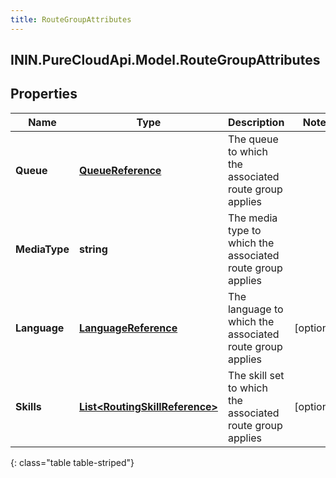 ```yaml
---
title: RouteGroupAttributes
---
```

## ININ.PureCloudApi.Model.RouteGroupAttributes

## Properties

|Name | Type | Description | Notes|
|------------ | ------------- | ------------- | -------------|
| **Queue** | [**QueueReference**](QueueReference.html) | The queue to which the associated route group applies | |
| **MediaType** | **string** | The media type to which the associated route group applies | |
| **Language** | [**LanguageReference**](LanguageReference.html) | The language to which the associated route group applies | [optional] |
| **Skills** | [**List&lt;RoutingSkillReference&gt;**](RoutingSkillReference.html) | The skill set to which the associated route group applies | [optional] |
{: class="table table-striped"}



